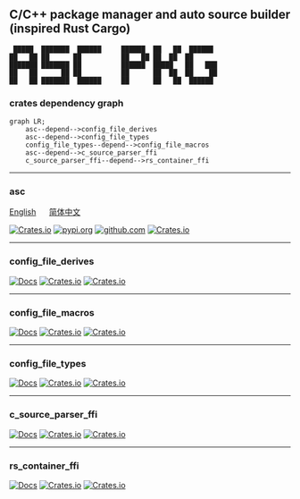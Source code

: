 ## C/C++ package manager and auto source builder (inspired Rust Cargo)

```
 █████  ███████  ██████     ██████  ██   ██  ██████  
██   ██ ██      ██          ██   ██ ██  ██  ██       
███████ ███████ ██          ██████  █████   ██   ███ 
██   ██      ██ ██          ██      ██  ██  ██    ██ 
██   ██ ███████  ██████     ██      ██   ██  ██████  
```                                                     

### **crates dependency graph**
```mermaid
graph LR;
    asc--depend-->config_file_derives
    asc--depend-->config_file_types
    config_file_types--depend-->config_file_macros
    asc--depend-->c_source_parser_ffi
    c_source_parser_ffi--depend-->rs_container_ffi
```


---


### asc
[English](asc_bin/README.md)
&nbsp;&nbsp;&nbsp;&nbsp;
[简体中文](asc_bin/README.zh-CN.md)

[![Crates.io](https://img.shields.io/crates/d/asc_bin.svg)](https://crates.io/crates/asc_bin)
[![pypi.org](https://img.shields.io/pypi/dm/asc-bin)](https://pypi.org/project/asc-bin)
[![github.com](https://img.shields.io/github/downloads/ascpkg/asc/total.svg)](https://github.com/ascpkg/asc/releases)
[![Crates.io](https://img.shields.io/crates/v/asc_bin.svg)](https://crates.io/crates/asc_bin)


---


### config_file_derives

[![Docs](https://docs.rs/config_file_derives/badge.svg)](https://docs.rs/config_file_derives)
[![Crates.io](https://img.shields.io/crates/d/config_file_derives.svg)](https://crates.io/crates/config_file_derives)
[![Crates.io](https://img.shields.io/crates/v/config_file_derives.svg)](https://crates.io/crates/config_file_derives)


---


### config_file_macros

[![Docs](https://docs.rs/config_file_macros/badge.svg)](https://docs.rs/config_file_macros)
[![Crates.io](https://img.shields.io/crates/d/config_file_macros.svg)](https://crates.io/crates/config_file_macros)
[![Crates.io](https://img.shields.io/crates/v/config_file_macros.svg)](https://crates.io/crates/config_file_macros)


---


### config_file_types

[![Docs](https://docs.rs/config_file_types/badge.svg)](https://docs.rs/config_file_types)
[![Crates.io](https://img.shields.io/crates/d/config_file_types.svg)](https://crates.io/crates/config_file_types)
[![Crates.io](https://img.shields.io/crates/v/config_file_types.svg)](https://crates.io/crates/config_file_types)


---


### c_source_parser_ffi

[![Docs](https://docs.rs/c_source_parser_ffi/badge.svg)](https://docs.rs/c_source_parser_ffi)
[![Crates.io](https://img.shields.io/crates/d/c_source_parser_ffi.svg)](https://crates.io/crates/c_source_parser_ffi)
[![Crates.io](https://img.shields.io/crates/v/c_source_parser_ffi.svg)](https://crates.io/crates/c_source_parser_ffi)


---


### rs_container_ffi

[![Docs](https://docs.rs/rs_container_ffi/badge.svg)](https://docs.rs/rs_container_ffi)
[![Crates.io](https://img.shields.io/crates/d/rs_container_ffi.svg)](https://crates.io/crates/rs_container_ffi)
[![Crates.io](https://img.shields.io/crates/v/rs_container_ffi.svg)](https://crates.io/crates/rs_container_ffi)
